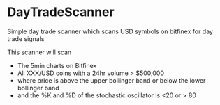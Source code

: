 # DayTradeScanner
Simple day trade scanner which scans USD symbols on bitfinex for day trade signals

This scanner will scan 
- The 5min charts on Bitfinex
- All XXX/USD coins with a 24hr volume > $500,000
- where price is above the upper bollinger band or below the lower bollinger band
- and the %K and %D of the stochastic oscillator is <20 or > 80

